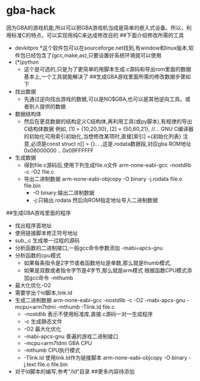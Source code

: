 # gba-hack
  因为GBA的游戏机能,所以可以把GBA游戏机当成是简单的嵌入式设备。所以，利用标准C的特点，可以实现用纯C来达成修改目的
##下面介绍修改所需的工具
  * devkitpro
    *这个软件包可以在sourceforge.net找到,有window和linux版本,软件包已经包含了(gcc,make,as),只要设置好系统环境就可以使用
  * (*)python
    * 这个是可选的,只是为了更简单的用脚本生成.c源码和导出rom里面的数据
  基本上,一个工具就能解决了
##生成GBA游戏里面所需的修改数据步骤如下
  * 找出数据
    * 先通过逆向找出游戏的数据,可以是NO$GBA,也可以是其他逆向工具。或者别人提供的数据
  * 数据结构体
    * 然后在更具数据的结构定义C结构体,再利用工具(或py脚本),有规律的导出C结构体数据
      例如, [1] = {10,20,30}, [2] = {50,60,21}, //...     GNU C编译器的初始化可用索引初始化,当想修改某项时,直接[索引]          ={初始化列表}
      注意,必须是const struct n[] = {}...     ,这是.rodata数据段,对应gba ROM地址 0x08000000 .. 0x09FFFFFF
  * 生成数据
    * 得到file.c源码后,使用下列生成file.o文件
      arm-none-eabi-gcc -nostdlib -c -O2 file.c
    * 导出二进制数据
      arm-none-eabi-objcopy -O binary -j.rodata file.o file.bin
      * -O binary:输出二进制数据
      * -j:只输出.rodata
    然后向ROM指定地址导入二进制数据
    
##生成GBA游戏里面的程序
  * 找出程序首地址
  * 使用链接脚本修正符号地址
  * sub_<addr>.c 生成单一过程的源码
  * 分析函数的二进制接口,一般gcc命令参数添加  -mabi=apcs-gnu
  * 分析函数的cpu模式
    * 如果每条指令是2字节或者函数地址是单数,那么就是thumb模式,
    * 如果是双数或者指令字节是4字节,那么就是arm模式
    根据函数CPU模式添加gcc命令  -mthumb
  * 最大化优化-O2
  * 需要学出个ld脚本,link.ld
  * 生成二进制数据
    arm-none-eabi-gcc -nostdlib -c -O2 -mabi-apcs-gnu -mcpu=arm7tdmi -mthumb -Tlink.ld file.c 
      * -nostdlib  表示不使用标准库,直接.c源码一对一生成程序
      * -c         生成静态文件
      * -O2        最大化优化
      * -mabi-apcs-gnu   普遍的游戏二进制接口
      * -mcpu=arm7tdmi   GBA CPU
      * -mthumb    CPU执行模式
      * -Tlink.ld  使用link.ld作为链接脚本
    arm-none-eabi-objcopy -O binary -j.text file.o file.bin
  * 对于ld脚本的编写,参考"/ld"目录
##更多内容待添加
